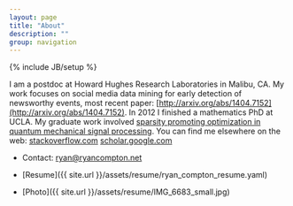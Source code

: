 ```yaml
---
layout: page
title: "About"
description: ""
group: navigation
---
```

{% include JB/setup %}

I am a postdoc at Howard Hughes Research Laboratories in Malibu, CA. My work focuses on social media data mining for early detection of newsworthy events, most recent paper: [http://arxiv.org/abs/1404.7152](http://arxiv.org/abs/1404.7152). In 2012 I finished a mathematics PhD at UCLA. My graduate work involved [sparsity promoting optimization in quantum mechanical signal processing](http://code.google.com/p/typingstuff/downloads/list). You can find me elsewhere on the web: [stackoverflow.com]( http://stackoverflow.com/users/424631) [scholar.google.com](http://scholar.google.com/citations?user=YcJNT5AAAAAJ&hl=en)

+ Contact: <ryan@ryancompton.net>

+ [Resume]({{ site.url }}/assets/resume/ryan_compton_resume.yaml)

+ [Photo]({{ site.url }}/assets/resume/IMG_6683_small.jpg)

